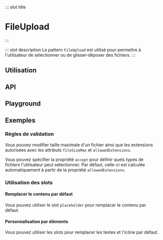 ::: slot title
# FileUpload
:::

::: slot description
Le pattern `FileUpload` est utilisé pour permettre à l'utilisateur de sélectionner ou de glisser-déposer des fichiers.
:::

## Utilisation

<DocExample
  eager
  file="patterns/file-upload/examples/file-upload"
/>

## API

<DocApi
  :value="['FileUpload']"
  :api="{
    FileUpload: {
      props: [
        {
          name: 'multiple',
          default: 'false',
          type: 'boolean',
          description: 'Permet de sélectionner plusieurs fichiers.'
        },
        {
          name: 'value',
          type: 'File | File[]',
          default: '[]',
          description: 'Le ou les fichiers sélectionnés.'
        },
        {
          name: 'no-ripple',
          default: 'false',
          type: 'boolean',
          description: 'Désactive l\'ondulation.'
        },
        {
          name: 'disabled',
          default: 'false',
          type: 'boolean',
          description: 'Désactive le composant.'
        },
        {
          name: 'file-size-max',
          default: '4194304',
          type: 'number',
          description: 'Taille maximale d\'un fichier en octets (par défaut 4 MB).'
        },
        {
          name: 'file-size-units',
          default: '[\'o\', \'Ko\', \'Mo\', \'Go\', \'To\']',
          type: 'string[]',
          description: 'Les unités de taille utilisées pour la traduction.'
        },
        {
          name: 'allowed-extensions',
          default: '[\'pdf\', \'jpg\', \'jpeg\', \'png\']',
          type: 'string[]',
          description: 'Les extensions autorisées.'
        },
        {
          name: 'accept',
          default: 'undefined',
          type: 'string',
          description: 'L\'attribut natif `accept`. Par défaut, la valeur sera calculée à partir des extensions autorisées.'
        }
      ],
      slots: [
        {
          name: 'placeholder',
          description: 'Slot pour remplacer le contenu par défaut.'
        },
        {
          name: 'icon',
          description: 'Slot pour remplacer l\'icône par défaut.'
        },
        {
          name: 'action-text',
          description: 'Slot pour remplacer le texte d\'action.'
        },
        {
          name: 'or',
          description: 'Slot pour remplacer le texte `Ou`.'
        },
        {
          name: 'button-text',
          description: 'Slot pour remplacer le label du bouton d\'action.'
        },
        {
          name: 'info-text',
          description: 'Slot pour remplacer les informations sur le fichier à sélectionner.'
        }
      ],
      events: [
        {
          name: 'change',
          description: 'Événement émis lorsque la valeur du composant change.',
          value: 'File | File[]'
        },
        {
          name: 'error',
          description: 'Événement émis lorsque lorsqu\'il y a une erreur de validation.',
          value: '{\n	file: File,\n	code: ErrorCodes\n}'
        }
      ]
    }
  }"
/>

## Playground

<DocExample file="patterns/file-upload/examples/file-upload-playground" />

## Exemples

### Règles de validation

Vous pouvez modifier taille maximale d'un fichier ainsi que les extensions autorisées avec les attributs `fileSizeMax` et `allowedExtensions`.

<DocInfo>

Vous pouvez spécifier la propriété `accept` pour définir quels types de fichiers l'utilisateur peut sélectionner. Par défaut, celle-ci est calculée automatiquement à partir de la propriété `allowedExtensions`.

</DocInfo>

<DocExample file="patterns/file-upload/examples/file-upload-rules" />

### Utilisation des slots

#### Remplacer le contenu par défaut

Vous pouvez utiliser le slot `placeholder` pour remplacer le contenu par défaut.

<DocExample file="patterns/file-upload/examples/file-upload-slot-placeholder" />

#### Personnalisation par éléments

Vous pouvez utiliser les slots pour remplacer les textes et l'icône par défaut.

<DocExample file="patterns/file-upload/examples/file-upload-slots" />
